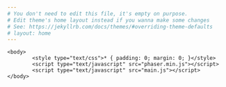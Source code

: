 ```yaml
---
# You don't need to edit this file, it's empty on purpose.
# Edit theme's home layout instead if you wanna make some changes
# See: https://jekyllrb.com/docs/themes/#overriding-theme-defaults
# layout: home
---
```


<html>
    <head>  
        <title> Kevin Sum </title>
    </head>

    <body>
            <style type="text/css">* { padding: 0; margin: 0; }</style>
            <script type="text/javascript" src="phaser.min.js"></script>
            <script type="text/javascript" src="main.js"></script>
    </body>  
</html>  